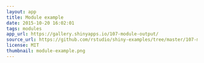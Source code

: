 ```yaml
---
layout: app
title: Module example
date: 2015-10-20 16:02:01
tags: modules
app_url: https://gallery.shinyapps.io/107-module-output/
source_url: https://github.com/rstudio/shiny-examples/tree/master/107-module-output
license: MIT
thumbnail: module-example.png
---
```

